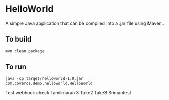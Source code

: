 HelloWorld
==========

A simple Java application that can be compiled into a .jar file using Maven..

To build
--------
    mvn clean package

To run
------
    java -cp target/helloworld-1.0.jar com.coveros.demo.helloworld.HelloWorld

Test webhook
check
Tamilmaran 3
Take2
Take3
Srimantest
